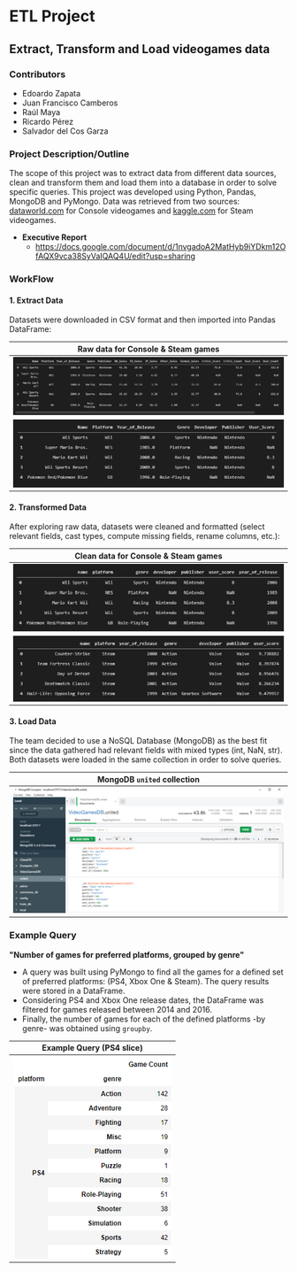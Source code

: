 # ETL Project
## Extract, Transform and Load videogames data

### Contributors
* Edoardo Zapata
* Juan Francisco Camberos
* Raúl Maya
* Ricardo Pérez
* Salvador del Cos Garza

### Project Description/Outline

The scope of this project was to extract data from different data sources, clean and transform them and load them into a database in order to solve specific queries. This project was developed using Python, Pandas, MongoDB and PyMongo. Data was retrieved from two sources: [dataworld.com](https://data.world/sumitrock/videogames) for Console videogames and [kaggle.com](https://www.kaggle.com/nikdavis/steam-store-games) for Steam videogames.

* **Executive Report**
    - https://docs.google.com/document/d/1nvgadoA2MatHyb9iYDkm12OfAQX9vca38SyVaIQAQ4U/edit?usp=sharing

### WorkFlow

#### 1. Extract Data
Datasets were downloaded in CSV format and then imported into Pandas DataFrame: 

| Raw data for Console & Steam games |
| --- |
| ![Console](images/Console_Raw.png) |
| ![Steam](images/Steam_Raw.png) |

#### 2. Transformed Data
After exploring raw data, datasets were cleaned and formatted (select relevant fields, cast types, compute missing fields, rename columns, etc.): 

| Clean data for Console & Steam games |
| --- |
| ![Console](images/Console_Clean.png) |
| ![Steam](images/Steam_Clean.png) |

#### 3. Load Data
The team decided to use a NoSQL Database (MongoDB) as the best fit since the data gathered had relevant fields with mixed types (int, NaN, str). Both datasets were loaded in the same collection in order to solve queries.

| MongoDB `united` collection |
| --- |
| ![MongoDB](images/MongoDB.png) |

### Example Query
**"Number of games for preferred platforms, grouped by genre"**

* A query was built using PyMongo to find all the games for a defined set of preferred platforms: (PS4, Xbox One & Steam). The query results were stored in a DataFrame.
* Considering PS4 and Xbox One release dates, the DataFrame was filtered for games released between 2014 and 2016.
* Finally, the number of games for each of the defined platforms -by genre- was obtained using `groupby`.

| Example Query (PS4 slice) |
| --- |
| ![Query Result](images/Example_PS4.png) |

